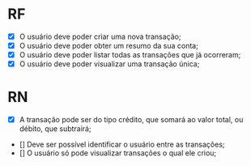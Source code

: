 # RF

- [x] O usuário deve poder criar uma nova transação;
- [x] O usuário deve poder obter um resumo da sua conta;
- [x] O usuário deve poder listar todas as transações que já ocorreram;
- [x] O usuário deve poder visualizar uma transação única;

# RN

- [x] A transação pode ser do tipo crédito, que somará ao valor total, ou débito, que subtrairá;
- [] Deve ser possível identificar o  usuário entre as transações;
- [] O usuário só pode visualizar transações o qual ele criou;